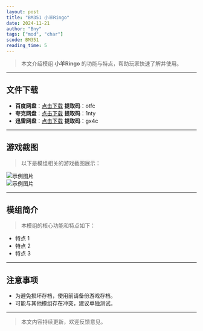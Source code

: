 ```yaml
---
layout: post
title: "BM351 小羊Ringo"
date: 2024-11-21
author: "Bny"
tags: ["mod", "char"]
scode: BM351
reading_time: 5
---
```


> 本文介绍模组 **小羊Ringo** 的功能与特点，帮助玩家快速了解并使用。

---





## 文件下载
- **百度网盘**：[点击下载](https://pan.baidu.com/s/1UDufSwxe6XwjytPnzcTuPg?pwd=otfc)  **提取码**：otfc  
- **夸克网盘**：[点击下载](https://pan.quark.cn/s/381770f374a4?pwd=1nty)  **提取码**：1nty  
- **迅雷网盘**：[点击下载](https://pan.xunlei.com/s/VOCCbVb6YFm0kbgZrla5HbgaA1?pwd=gx4c)  **提取码**：gx4c  

---

## 游戏截图
> 以下是模组相关的游戏截图展示：

![示例图片](https://example.com/screenshot1.jpg)  
![示例图片](https://example.com/screenshot2.jpg)

---

## 模组简介
> 本模组的核心功能和特点如下：
- 特点 1
- 特点 2
- 特点 3

---

## 注意事项
- 为避免损坏存档，使用前请备份游戏存档。
- 可能与其他模组存在冲突，建议单独测试。

---

> 本文内容持续更新，欢迎反馈意见。
